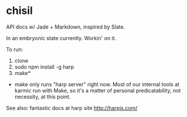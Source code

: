 # chisil
API docs w/ Jade + Markdown, inspired by Slate.

In an embryonic state currently. Workin' on it.

To run:

1. clone
2. sudo npm install -g harp
3. make*

* make only runs "harp server" right now. Most of our internal tools at karmic run with Make, so it's a matter of personal predicatability, not necessity, at this point.

See also: fantastic docs at harp site http://harpjs.com/